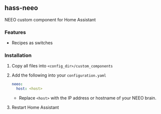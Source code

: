 ## hass-neeo

NEEO custom component for Home Assistant

### Features

- Recipes as switches

### Installation

1. Copy all files into `<config_dir>/custom_components`
2. Add the following into your `configuration.yaml`
    ```yaml
    neeo:
      host: <host>
    ```
    - Replace `<host>` with the IP address or hostname of your NEEO brain.

3. Restart Home Assistant
